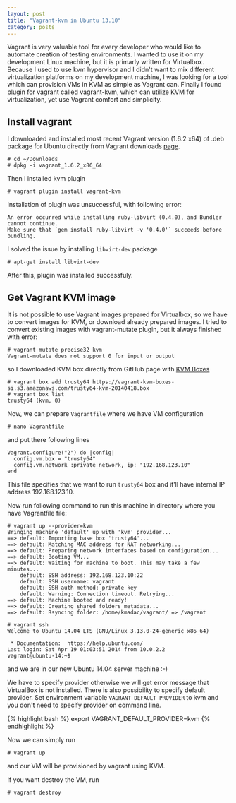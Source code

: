 ```yaml
---
layout: post
title: "Vagrant-kvm in Ubuntu 13.10"
category: posts
---
```


Vagrant is very valuable tool for every developer who would like to automate creation of testing environments. I wanted to use it on my development Linux machine, but it is primarly written for Virtualbox.
Because I used to use kvm hypervisor and I didn't want to mix different virtualization platforms on my development machine, I was looking for a tool which can provision VMs in KVM as simple as Vagrant can.
Finally I found plugin for vagrant called vagrant-kvm, which can utilize KVM for virtualization, yet use Vagrant comfort and simplicity.  

## Install vagrant

I downloaded and installed most recent Vagrant version (1.6.2 x64) of .deb package for Ubuntu directly from Vagrant downloads [page][2].

    # cd ~/Downloads
    # dpkg -i vagrant_1.6.2_x86_64

Then I installed kvm plugin

    # vagrant plugin install vagrant-kvm

Installation of plugin was unsuccessful, with following error:

    An error occurred while installing ruby-libvirt (0.4.0), and Bundler cannot continue.
    Make sure that `gem install ruby-libvirt -v '0.4.0'` succeeds before bundling.

I solved the issue by installing `libvirt-dev` package

    # apt-get install libvirt-dev

After this, plugin was installed successfuly.

## Get Vagrant KVM image

It is not possible to use Vagrant images prepared for Virtualbox, so we have to convert images for KVM, or download already prepared images.
I tried to convert existing images with vagrant-mutate plugin, but it always finished with error:

    # vagrant mutate precise32 kvm
    Vagrant-mutate does not support 0 for input or output
    
so I downloaded KVM box directly from GitHub page with [KVM Boxes][1]

    # vagrant box add trusty64 https://vagrant-kvm-boxes-si.s3.amazonaws.com/trusty64-kvm-20140418.box
    # vagrant box list
    trusty64 (kvm, 0)

Now, we can prepare `Vagrantfile` where we have VM configuration

    # nano Vagrantfile

and put there following lines

```
Vagrant.configure("2") do |config|
  config.vm.box = "trusty64"
  config.vm.network :private_network, ip: "192.168.123.10"
end
```

This file specifies that we want to run `trusty64` box and it'll have internal IP address 192.168.123.10. 

Now run following command to run this machine in directory where you have Vagrantfile file:

```
# vagrant up --provider=kvm
Bringing machine 'default' up with 'kvm' provider...
==> default: Importing base box 'trusty64'...
==> default: Matching MAC address for NAT networking...
==> default: Preparing network interfaces based on configuration...
==> default: Booting VM...
==> default: Waiting for machine to boot. This may take a few minutes...
    default: SSH address: 192.168.123.10:22
    default: SSH username: vagrant
    default: SSH auth method: private key
    default: Warning: Connection timeout. Retrying...
==> default: Machine booted and ready!
==> default: Creating shared folders metadata...
==> default: Rsyncing folder: /home/kmadac/vagrant/ => /vagrant

# vagrant ssh
Welcome to Ubuntu 14.04 LTS (GNU/Linux 3.13.0-24-generic x86_64)

 * Documentation:  https://help.ubuntu.com/
Last login: Sat Apr 19 01:03:51 2014 from 10.0.2.2
vagrant@ubuntu-14:~$ 

```

and we are in our new Ubuntu 14.04 server machine :-)

We have to specify provider otherwise we will get error message that VirtualBox is not installed.
There is also possibility to specify default provider. Set environment variable `VAGRANT_DEFAULT_PROVIDER` to kvm and you don't need to specify provider on command line.

{% highlight bash %}
export VAGRANT_DEFAULT_PROVIDER=kvm
{% endhighlight %}

Now we can simply run

    # vagrant up

and our VM will be provisioned by vagrant using KVM.

If you want destroy the VM, run 

    # vagrant destroy

[1]: https://github.com/adrahon/vagrant-kvm/wiki/List-boxes "KVM-Boxes"
[2]: https://www.vagrantup.com/downloads.html "Vagrant downloads"
